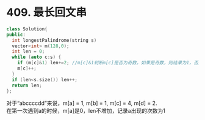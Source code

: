 # 409. 最长回文串
````cpp
class Solution{
public:
  int longestPalindrome(string s)
  vector<int> m(128,0);
  int len = 0;
  while (auto c:s) {
    if (m[c]&1) len+=2; //m[c]&1判断m[c]是否为奇数，如果是奇数，则结果为1，否则结果是0
    m[c]++;
  }
  if (len<s.size()) len++;
  return len;
};
````
对于“abccccdd”来说，m[a] = 1, m[b] = 1, m[c] = 4, m[d] = 2.  
在第一次遇到a的时候，m[a]是0，len不增加，记录a出现的次数为1
